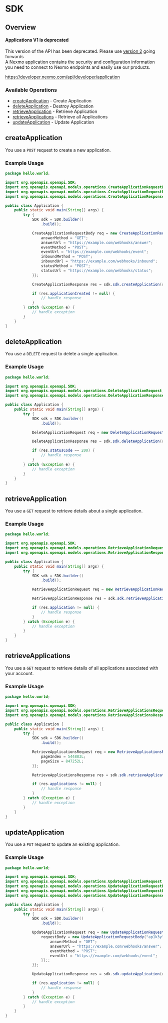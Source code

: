 # SDK

## Overview

<div class="Vlt-callout Vlt-callout--critical"> <i></i> <div class="Vlt-callout__content">
  <h4>Applications V1 is deprecated</h4>
  This version of the API has been deprecated. Please use <a href="/api/application.v2">version 2</a> going forwards
</div> </div>
A Nexmo application contains the security and configuration information you need to connect to Nexmo endpoints and easily use our products.

<https://developer.nexmo.com/api/developer/application>
### Available Operations

* [createApplication](#createapplication) - Create Application
* [deleteApplication](#deleteapplication) - Destroy Application
* [retrieveApplication](#retrieveapplication) - Retrieve Application
* [retrieveApplications](#retrieveapplications) - Retrieve all Applications
* [updateApplication](#updateapplication) - Update Application

## createApplication

You use a `POST` request to create a new application.

### Example Usage

```java
package hello.world;

import org.openapis.openapi.SDK;
import org.openapis.openapi.models.operations.CreateApplicationRequestBody;
import org.openapis.openapi.models.operations.CreateApplicationRequestBodyTypeEnum;
import org.openapis.openapi.models.operations.CreateApplicationResponse;

public class Application {
    public static void main(String[] args) {
        try {
            SDK sdk = SDK.builder()
                .build();

            CreateApplicationRequestBody req = new CreateApplicationRequestBody("ap1k3y", "230e6cf0709417176df1b4fc1e083adc", "My Application", CreateApplicationRequestBodyTypeEnum.VOICE) {{
                answerMethod = "GET";
                answerUrl = "https://example.com/webhooks/answer";
                eventMethod = "POST";
                eventUrl = "https://example.com/webhooks/event";
                inboundMethod = "POST";
                inboundUrl = "https://example.com/webhooks/inbound";
                statusMethod = "POST";
                statusUrl = "https://example.com/webhooks/status";
            }};            

            CreateApplicationResponse res = sdk.sdk.createApplication(req);

            if (res.applicationCreated != null) {
                // handle response
            }
        } catch (Exception e) {
            // handle exception
        }
    }
}
```

## deleteApplication

You use a `DELETE` request to delete a single application.

### Example Usage

```java
package hello.world;

import org.openapis.openapi.SDK;
import org.openapis.openapi.models.operations.DeleteApplicationRequest;
import org.openapis.openapi.models.operations.DeleteApplicationResponse;

public class Application {
    public static void main(String[] args) {
        try {
            SDK sdk = SDK.builder()
                .build();

            DeleteApplicationRequest req = new DeleteApplicationRequest("corrupti");            

            DeleteApplicationResponse res = sdk.sdk.deleteApplication(req);

            if (res.statusCode == 200) {
                // handle response
            }
        } catch (Exception e) {
            // handle exception
        }
    }
}
```

## retrieveApplication

You use a `GET` request to retrieve details about a single application.

### Example Usage

```java
package hello.world;

import org.openapis.openapi.SDK;
import org.openapis.openapi.models.operations.RetrieveApplicationRequest;
import org.openapis.openapi.models.operations.RetrieveApplicationResponse;

public class Application {
    public static void main(String[] args) {
        try {
            SDK sdk = SDK.builder()
                .build();

            RetrieveApplicationRequest req = new RetrieveApplicationRequest("provident", "distinctio", "quibusdam");            

            RetrieveApplicationResponse res = sdk.sdk.retrieveApplication(req);

            if (res.application != null) {
                // handle response
            }
        } catch (Exception e) {
            // handle exception
        }
    }
}
```

## retrieveApplications

You use a `GET` request to retrieve details of all applications associated with your account.

### Example Usage

```java
package hello.world;

import org.openapis.openapi.SDK;
import org.openapis.openapi.models.operations.RetrieveApplicationsRequest;
import org.openapis.openapi.models.operations.RetrieveApplicationsResponse;

public class Application {
    public static void main(String[] args) {
        try {
            SDK sdk = SDK.builder()
                .build();

            RetrieveApplicationsRequest req = new RetrieveApplicationsRequest("unde", "nulla") {{
                pageIndex = 544883L;
                pageSize = 847252L;
            }};            

            RetrieveApplicationsResponse res = sdk.sdk.retrieveApplications(req);

            if (res.applications != null) {
                // handle response
            }
        } catch (Exception e) {
            // handle exception
        }
    }
}
```

## updateApplication

You use a `PUT` request to update an existing application.

### Example Usage

```java
package hello.world;

import org.openapis.openapi.SDK;
import org.openapis.openapi.models.operations.UpdateApplicationRequest;
import org.openapis.openapi.models.operations.UpdateApplicationRequestBody;
import org.openapis.openapi.models.operations.UpdateApplicationRequestBodyTypeEnum;
import org.openapis.openapi.models.operations.UpdateApplicationResponse;

public class Application {
    public static void main(String[] args) {
        try {
            SDK sdk = SDK.builder()
                .build();

            UpdateApplicationRequest req = new UpdateApplicationRequest("vel") {{
                requestBody = new UpdateApplicationRequestBody("ap1k3y", "230e6cf0709417176df1b4fc1e083adc", "UpdatedApplication", UpdateApplicationRequestBodyTypeEnum.VOICE) {{
                    answerMethod = "GET";
                    answerUrl = "https://example.com/webhooks/answer";
                    eventMethod = "POST";
                    eventUrl = "https://example.com/webhooks/event";
                }};;
            }};            

            UpdateApplicationResponse res = sdk.sdk.updateApplication(req);

            if (res.application != null) {
                // handle response
            }
        } catch (Exception e) {
            // handle exception
        }
    }
}
```
